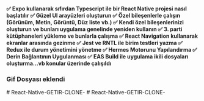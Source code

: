 <h4>✅ Expo kullanarak sıfırdan Typescript ile bir React Native projesi nasıl başlatılır
✅ Güzel UI arayüzleri oluşturun
✅ Özel bileşenlerle çalışın (Görünüm, Metin, Görüntü, Düz liste vb.)
✅ Kendi özel bileşenlerinizi oluşturun ve bunları uygulama genelinde yeniden kullanın
✅ 3. parti kütüphaneleri yükleme ve bunlarla çalışma
✅ React Navigation kullanarak ekranlar arasında gezinme
✅ Jest ve RNTL ile birim testleri yazma
✅ Redux ile durum yönetimini yönetme
✅ Hermes Motorunu Yapılandırma
✅ Derin Bağlantının Uygulanması
✅ EAS Build ile uygulama ikili dosyaları oluşturma...vb konular üzerinde çalışıldı</h4>


<h3>Gif Dosyası eklendi</h3>
# React-Native-GETIR-CLONE-
# React-Native-GETIR-CLONE-
